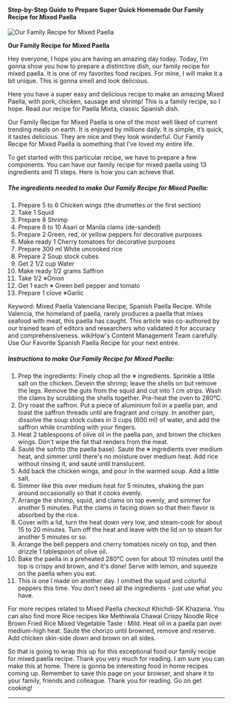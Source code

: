             

#### Step-by-Step Guide to Prepare Super Quick Homemade Our Family Recipe for Mixed Paella

![Our Family Recipe for Mixed Paella](https://img-global.cpcdn.com/recipes/5691758835924992/751x532cq70/our-family-recipe-for-mixed-paella-recipe-main-photo.jpg)

**Our Family Recipe for Mixed Paella**

Hey everyone, I hope you are having an amazing day today. Today, I’m gonna show you how to prepare a distinctive dish, our family recipe for mixed paella. It is one of my favorites food recipes. For mine, I will make it a bit unique. This is gonna smell and look delicious.

Here you have a super easy and delicious recipe to make an amazing Mixed Paella, with pork, chicken, sausage and shrimp! This is a family recipe, so I hope. Read our recipe for Paella Mixta, classic Spanish dish.

Our Family Recipe for Mixed Paella is one of the most well liked of current trending meals on earth. It is enjoyed by millions daily. It is simple, it’s quick, it tastes delicious. They are nice and they look wonderful. Our Family Recipe for Mixed Paella is something that I’ve loved my entire life.

To get started with this particular recipe, we have to prepare a few components. You can have our family recipe for mixed paella using 13 ingredients and 11 steps. Here is how you can achieve that.

##### The ingredients needed to make Our Family Recipe for Mixed Paella:

1.  Prepare 5 to 6 Chicken wings (the drumettes or the first section)
2.  Take 1 Squid
3.  Prepare 8 Shrimp
4.  Prepare 8 to 10 Asari or Manila clams (de-sanded)
5.  Prepare 2 Green, red, or yellow peppers for decorative purposes
6.  Make ready 1 Cherry tomatoes for decorative purposes
7.  Prepare 300 ml White uncooked rice
8.  Prepare 2 Soup stock cubes
9.  Get 2 1/2 cup Water
10.  Make ready 1/2 grams Saffron
11.  Take 1/2 ※Onion
12.  Get 1 each ※ Green bell pepper and tomato
13.  Prepare 1 clove ※Garlic

Keyword: Mixed Paella Valenciana Recipe, Spanish Paella Recipe. While Valencia, the homeland of paella, rarely produces a paella that mixes seafood with meat, this paella has caught. This article was co-authored by our trained team of editors and researchers who validated it for accuracy and comprehensiveness. wikiHow's Content Management Team carefully. Use Our Favorite Spanish Paella Recipe for your next entrée.

##### Instructions to make Our Family Recipe for Mixed Paella:

1.  Prep the ingredients: Finely chop all the ※ ingredients. Sprinkle a little salt on the chicken. Devein the shrimp; leave the shells on but remove the legs. Remove the guts from the squid and cut into 1 cm strips. Wash the clams by scrubbing the shells together. Pre-heat the oven to 280°C.
2.  Dry roast the saffron. Put a piece of aluminium foil in a paella pan, and toast the saffron threads until are fragrant and crispy. In another pan, dissolve the soup stock cubes in 3 cups (600 ml) of water, and add the saffron while crumbling with your fingers.
3.  Heat 2 tablespoons of olive oil in the paella pan, and brown the chicken wings. Don't wipe the fat that renders from the meat.
4.  Sauté the sofrito (the paella base). Sauté the ※ ingredients over medium heat, and simmer until there's no moisture over medium heat. Add rice without rinsing it, and sauté until translucent.
5.  Add back the chicken wings, and pour in the warmed soup. Add a little salt.
6.  Simmer like this over medium heat for 5 minutes, shaking the pan around occasionally so that it cooks evenly.
7.  Arrange the shrimp, squid, and clams on top evenly, and simmer for another 5 minutes. Put the clams in facing down so that their flavor is absorbed by the rice.
8.  Cover with a lid, turn the heat down very low, and steam-cook for about 15 to 20 minutes. Turn off the heat and leave with the lid on to steam for another 5 minutes or so.
9.  Arrange the bell peppers and cherry tomatoes nicely on top, and then drizzle 1 tablespoon of olive oil.
10.  Bake the paella in a preheated 280°C oven for about 10 minutes until the top is crispy and brown, and it's done! Serve with lemon, and squeeze on the paella when you eat.
11.  This is one I made on another day. I omitted the squid and colorful peppers this time. You don't need all the ingredients - just use what you have.

For more recipes related to Mixed Paella checkout Khichdi-SK Khazana. You can also find more Rice recipes like Methiwala Chawal Crispy Noodle Rice Brown Fried Rice Mixed Vegetable Taste : Mild. Heat oil in a paella pan over medium-high heat. Saute the chorizo until browned, remove and reserve. Add chicken skin-side down and brown on all sides.

So that is going to wrap this up for this exceptional food our family recipe for mixed paella recipe. Thank you very much for reading. I am sure you can make this at home. There is gonna be interesting food in home recipes coming up. Remember to save this page on your browser, and share it to your family, friends and colleague. Thank you for reading. Go on get cooking!

* * *